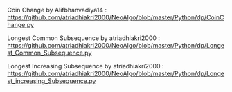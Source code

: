 Coin Change by Alifbhanvadiya14 : https://github.com/atriadhiakri2000/NeoAlgo/blob/master/Python/dp/CoinChange.py

Longest Common Subsequence by atriadhiakri2000 : https://github.com/atriadhiakri2000/NeoAlgo/blob/master/Python/dp/Longest_Common_Subsequence.py 

Longest Increasing Subsequence by atriadhiakri2000 : https://github.com/atriadhiakri2000/NeoAlgo/blob/master/Python/dp/Longest_increasing_Subsequence.py